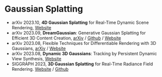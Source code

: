 # Gaussian Splatting
- arXiv 2023.10, **4D Gaussian Splatting** for Real-Time Dynamic Scene Rendering, [Website](https://guanjunwu.github.io/4dgs/index.html)
- arXiv 2023.09, **DreamGaussian**: Generative Gaussian Splatting for Efficient 3D Content Creation, [arXiv](https://arxiv.org/abs/2309.16653) / [Github](https://github.com/dreamgaussian/dreamgaussian) / [Website](https://dreamgaussian.github.io/)
- arXiv 2023.08, Flexible Techniques for Differentiable Rendering with 3D Gaussians, [arXiv](https://arxiv.org/abs/2308.14737) / [Website](https://leonidk.com/fmb-plus/)
- arXiv 2023.08, **Dynamic 3D Gaussians**: Tracking by Persistent Dynamic View Synthesis, [Website](https://dynamic3dgaussians.github.io/)
- SIGGRAPH 2023, **3D Gaussian Splatting** for Real-Time Radiance Field Rendering. [Website](https://repo-sam.inria.fr/fungraph/3d-gaussian-splatting/) / [Github](https://github.com/graphdeco-inria/gaussian-splatting)
